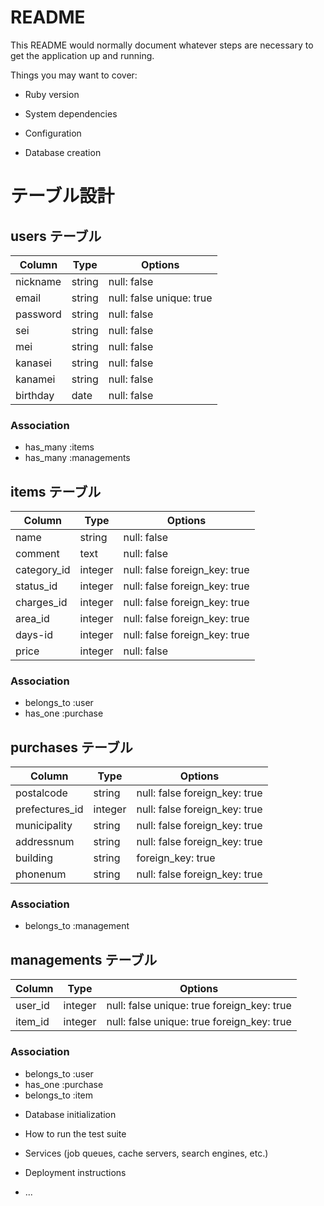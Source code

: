# README

This README would normally document whatever steps are necessary to get the
application up and running.

Things you may want to cover:

* Ruby version

* System dependencies

* Configuration

* Database creation

# テーブル設計

## users テーブル

| Column   | Type   | Options     |
| -------- | ------ | ----------- |
| nickname | string | null: false |
| email    | string | null: false unique: true|
| password | string | null: false |
| sei      | string | null: false |
| mei      | string | null: false |
| kanasei  | string | null: false |
| kanamei  | string | null: false |
| birthday |  date  | null: false |

### Association

- has_many :items
- has_many :managements

## items テーブル

| Column     | Type       | Options     |
| -------    | ---------- | ------------|
| name       | string     | null: false |
| comment    | text       | null: false |
| category_id| integer    | null: false foreign_key: true|
| status_id  | integer    | null: false foreign_key: true|
| charges_id | integer    | null: false foreign_key: true|
| area_id    | integer    | null: false foreign_key: true|
| days-id    | integer    | null: false foreign_key: true|
| price      | integer    | null: false |

### Association

- belongs_to :user
- has_one :purchase

## purchases テーブル

| Column          | Type       | Options                        |
| -------         | ---------- | ------------------------------ |
| postalcode      | string  | null: false foreign_key: true|
| prefectures_id  | integer | null: false foreign_key: true|
| municipality    | string  | null: false foreign_key: true|
| addressnum      | string  | null: false foreign_key: true|
| building        | string  | foreign_key: true|
| phonenum        | string  | null: false foreign_key: true|

### Association

- belongs_to :management


## managements テーブル

| Column   | Type       | Options     |
| -------  | ---------- | ----------- |
| user_id | integer    | null: false unique: true foreign_key: true|
| item_id  | integer    | null: false unique: true foreign_key: true|

### Association

- belongs_to :user
- has_one :purchase
- belongs_to :item


* Database initialization

* How to run the test suite

* Services (job queues, cache servers, search engines, etc.)

* Deployment instructions

* ...
